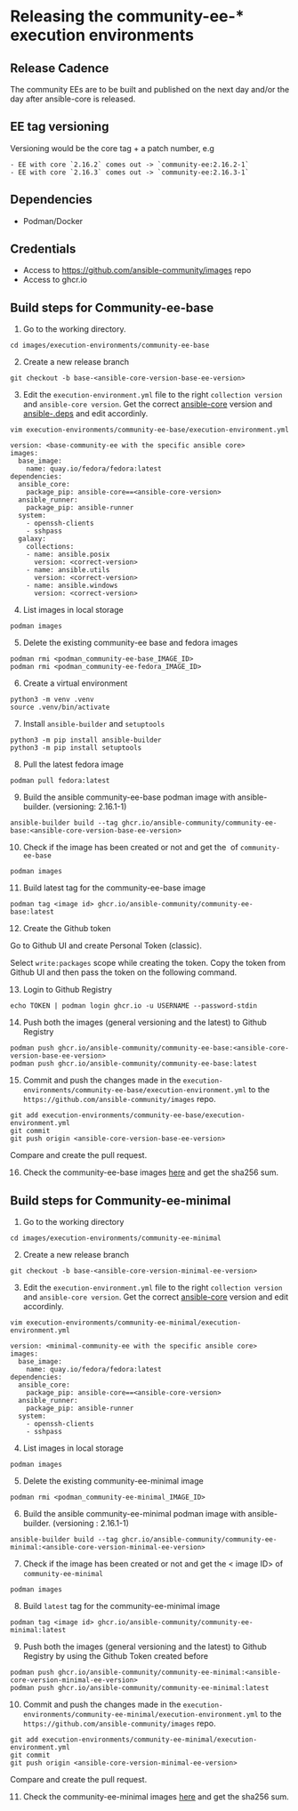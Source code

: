 # Releasing the community-ee-* execution environments

## Release Cadence

The community EEs are to be built and published on the next day and/or the day after ansible-core is released.

## EE tag versioning

Versioning would be the core tag + a patch number, e.g

    - EE with core `2.16.2` comes out -> `community-ee:2.16.2-1`
    - EE with core `2.16.3` comes out -> `community-ee:2.16.3-1`


## Dependencies

-   Podman/Docker

##  Credentials

- Access to  https://github.com/ansible-community/images repo
- Access to ghcr.io


## Build steps for Community-ee-base

1. Go to the working directory.

`cd images/execution-environments/community-ee-base`

2. Create a new release branch

`git checkout -b base-<ansible-core-version-base-ee-version>`

3. Edit the `execution-environment.yml` file to the right `collection version` and `ansible-core version`. Get the correct [ansible-core](https://pypi.org/project/ansible-core/) version and [ansible-<version>.deps](https://github.com/ansible-community/ansible-build-data/blob/main/9/ansible-9.0.1.deps) and edit accordinly.

`vim execution-environments/community-ee-base/execution-environment.yml`

```
version: <base-community-ee with the specific ansible core>
images:
  base_image:
    name: quay.io/fedora/fedora:latest
dependencies:
  ansible_core:
    package_pip: ansible-core==<ansible-core-version>
  ansible_runner:
    package_pip: ansible-runner
  system:
    - openssh-clients
    - sshpass
  galaxy:
    collections:
    - name: ansible.posix
      version: <correct-version>
    - name: ansible.utils
      version: <correct-version>
    - name: ansible.windows
      version: <correct-version>

```

4. List images in local storage

`podman images`

5. Delete the existing community-ee base and fedora images

```
podman rmi <podman_community-ee-base_IMAGE_ID>
podman rmi <podman_community-ee-fedora_IMAGE_ID>
```
6. Create a virtual environment

```
python3 -m venv .venv
source .venv/bin/activate
```
7. Install `ansible-builder` and `setuptools`

```
python3 -m pip install ansible-builder
python3 -m pip install setuptools
```

8. Pull the latest fedora image

`podman pull fedora:latest`

9. Build the ansible community-ee-base podman image with ansible-builder. (versioning: 2.16.1-1)

`ansible-builder build --tag ghcr.io/ansible-community/community-ee-base:<ansible-core-version-base-ee-version>`

10. Check if the image has been created or not and get the <image ID> of `community-ee-base`

`podman images`

11. Build latest tag for the community-ee-base image

`podman tag <image id> ghcr.io/ansible-community/community-ee-base:latest`

12. Create the Github token

Go to Github UI and create Personal Token (classic).

Select `write:packages` scope while creating the token.
Copy the token from Github UI and then pass the token on the following command.


13. Login to Github Registry

`echo TOKEN | podman login ghcr.io -u USERNAME --password-stdin`

14. Push both the images (general versioning and the latest) to Github Registry

```
podman push ghcr.io/ansible-community/community-ee-base:<ansible-core-version-base-ee-version>
podman push ghcr.io/ansible-community/community-ee-base:latest
```

15. Commit and push the changes made in the `execution-environments/community-ee-base/execution-environment.yml` to the `https://github.com/ansible-community/images` repo.

```
git add execution-environments/community-ee-base/execution-environment.yml
git commit
git push origin <ansible-core-version-base-ee-version>
```
Compare and create the pull request.

16.   Check the community-ee-base images [here](https://github.com/orgs/ansible-community/packages/container/package/community-ee-base)  and get the sha256 sum.



## Build steps for Community-ee-minimal

1. Go to the working directory

`cd images/execution-environments/community-ee-minimal`

2. Create a new release branch

`git checkout -b base-<ansible-core-version-minimal-ee-version>`

3. Edit the `execution-environment.yml` file to the right `collection version` and `ansible-core version`. Get the correct [ansible-core](https://pypi.org/project/ansible-core/) version and edit accordinly.

`vim execution-environments/community-ee-minimal/execution-environment.yml`

```
version: <minimal-community-ee with the specific ansible core>
images:
  base_image:
    name: quay.io/fedora/fedora:latest
dependencies:
  ansible_core:
    package_pip: ansible-core==<ansible-core-version>
  ansible_runner:
    package_pip: ansible-runner
  system:
    - openssh-clients
    - sshpass

```

4. List images in local storage

`podman images`

5. Delete the existing community-ee-minimal image

`podman rmi <podman_community-ee-minimal_IMAGE_ID>`

6. Build the ansible community-ee-minimal podman image with ansible-builder. (versioning : 2.16.1-1)

`ansible-builder build --tag ghcr.io/ansible-community/community-ee-minimal:<ansible-core-version-minimal-ee-version>`

7. Check if the image has been created or not and get the < image ID> of `community-ee-minimal`

`podman images`

8. Build `latest` tag for the community-ee-minimal image

`podman tag <image id> ghcr.io/ansible-community/community-ee-minimal:latest`

9. Push both the images (general versioning and the latest) to Github Registry by using the Github Token created before

```
podman push ghcr.io/ansible-community/community-ee-minimal:<ansible-core-version-minimal-ee-version>
podman push ghcr.io/ansible-community/community-ee-minimal:latest
```
10. Commit and push the changes made in the `execution-environments/community-ee-minimal/execution-environment.yml` to the `https://github.com/ansible-community/images` repo.

```
git add execution-environments/community-ee-minimal/execution-environment.yml
git commit
git push origin <ansible-core-version-minimal-ee-version>
```
Compare and create the pull request.

11.   Check the community-ee-minimal images [here](https://github.com/orgs/ansible-community/packages/container/package/community-ee-minimal)  and get the sha256 sum.

